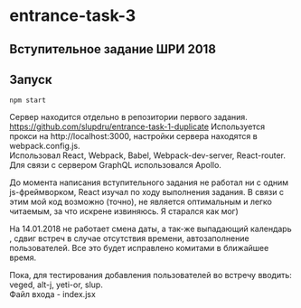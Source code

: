 # entrance-task-3  

## Вступительное задание ШРИ 2018  

## Запуск
```
npm start
```  
Сервер находится отдельно в репозитории первого задания. https://github.com/slupdru/entrance-task-1-duplicate
Используется прокси на http://localhost:3000, настройки сервера находятся в webpack.config.js.  
Использовал React, Webpack, Babel, Webpack-dev-server, React-router. Для связи с сервером GraphQL использовался Apollo.  

До момента написания вступительного задания не работал ни с одним js-фреймворком,
React изучал по ходу выполнения задания. В связи с этим мой код возможно (точно), 
не является оптимальным и легко читаемым, за что искрене извиняюсь. Я старался как мог)  

На 14.01.2018 не работает смена даты, а так-же выпадающий календарь , сдвиг встреч в случае отсутствия времени, автозаполнение пользователей.
Все это будет исправлено комитами в ближайшее время.  

Пока, для тестирования добавления пользователей во встречу вводить: veged, alt-j, yeti-or, slup.  
Файл входа - index.jsx